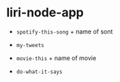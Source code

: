 # liri-node-app
<!-- For searching spotify requests  -->
* `spotify-this-song` + name of sont
<!-- For tweets -->
* `my-tweets` 
<!-- For movies -->
* `movie-this` + name of movie
<!-- For random -->
* `do-what-it-says` 